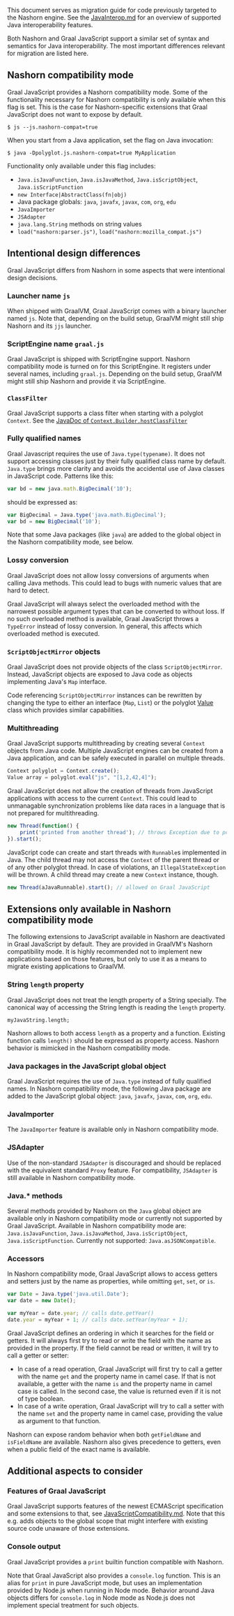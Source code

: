 This document serves as migration guide for code previously targeted to the Nashorn engine.
See the [JavaInterop.md](JavaInterop.md) for an overview of supported Java interoperability features.

Both Nashorn and Graal JavaScript support a similar set of syntax and semantics for Java interoperability.
The most important differences relevant for migration are listed here.

## Nashorn compatibility mode
Graal JavaScript provides a Nashorn compatibility mode.
Some of the functionality necessary for Nashorn compatibility is only available when this flag is set.
This is the case for Nashorn-specific extensions that Graal JavaScript does not want to expose by default.

```
$ js --js.nashorn-compat=true
```

When you start from a Java application, set the flag on Java invocation:

```
$ java -Dpolyglot.js.nashorn-compat=true MyApplication
```

Functionality only available under this flag includes:
* `Java.isJavaFunction`, `Java.isJavaMethod`, `Java.isScriptObject`, `Java.isScriptFunction`
* `new Interface|AbstractClass(fn|obj)`
* Java package globals: `java`, `javafx`, `javax`, `com`, `org`, `edu`
* `JavaImporter`
* `JSAdapter`
* `java.lang.String` methods on string values
* `load("nashorn:parser.js")`, `load("nashorn:mozilla_compat.js")`

## Intentional design differences
Graal JavaScript differs from Nashorn in some aspects that were intentional design decisions.

### Launcher name `js`
When shipped with GraalVM, Graal JavaScript comes with a binary launcher named `js`.
Note that, depending on the build setup, GraalVM might still ship Nashorn and its `jjs` launcher.

### ScriptEngine name `graal.js`
Graal JavaScript is shipped with ScriptEngine support.
Nashorn compatibility mode is turned on for this ScriptEngine.
It registers under several names, including `graal.js`.
Depending on the build setup, GraalVM might still ship Nashorn and provide it via ScriptEngine.

### `ClassFilter`
Graal JavaScript supports a class filter when starting with a polyglot `Context`.
See the [JavaDoc of `Context.Builder.hostClassFilter`](http://www.graalvm.org/sdk/javadoc/org/graalvm/polyglot/Context.Builder.html#hostClassFilter-java.util.function.Predicate-)

### Fully qualified names
Graal Javascript requires the use of `Java.type(typename)`.
It does not support accessing classes just by their fully qualified class name by default.
`Java.type` brings more clarity and avoids the accidental use of Java classes in JavaScript code.
Patterns like this:

```js
var bd = new java.math.BigDecimal('10');
```

should be expressed as:

```js
var BigDecimal = Java.type('java.math.BigDecimal');
var bd = new BigDecimal('10');
```

Note that some Java packages (like `java`) are added to the global object in the Nashorn compatibility mode, see below.

### Lossy conversion
Graal JavaScript does not allow lossy conversions of arguments when calling Java methods.
This could lead to bugs with numeric values that are hard to detect.

Graal JavaScript will always select the overloaded method with the narrowest possible argument types that can be converted to without loss.
If no such overloaded method is available, Graal JavaScript throws a `TypeError` instead of lossy conversion.
In general, this affects which overloaded method is executed.

### `ScriptObjectMirror` objects
Graal JavaScript does not provide objects of the class `ScriptObjectMirror`.
Instead, JavaScript objects are exposed to Java code as objects implementing Java's `Map` interface.

Code referencing `ScriptObjectMirror` instances can be rewritten by changing the type to either an interface (`Map`, `List`) or the polyglot [Value](http://www.graalvm.org/sdk/javadoc/org/graalvm/polyglot/Value.html) class which provides similar capabilities.

### Multithreading
Graal JavaScript supports multithreading by creating several `Context` objects from Java code.
Multiple JavaScript engines can be created from a Java application, and can be safely executed in parallel on multiple threads.

```js
Context polyglot = Context.create();
Value array = polyglot.eval("js", "[1,2,42,4]");

```

Graal JavaScript does not allow the creation of threads from JavaScript applications with access to the current `Context`.
This could lead to unmanagable synchronization problems like data races in a language that is not prepared for multithreading.

```js
new Thread(function() {
    print('printed from another thread'); // throws Exception due to potential synchronization problems
}).start();
```

JavaScript code can create and start threads with `Runnable`s implemented in Java.
The child thread may not access the `Context` of the parent thread or of any other polyglot thread.
In case of violations, an `IllegalStateException` will be thrown.
A child thread may create a new `Context` instance, though.

```js
new Thread(aJavaRunnable).start(); // allowed on Graal JavaScript
```

## Extensions only available in Nashorn compatibility mode
The following extensions to JavaScript available in Nashorn are deactivated in Graal JavaScript by default.
They are provided in GraalVM's Nashorn compatibility mode.
It is highly recommended not to implement new applications based on those features, but only to use it as a means to migrate existing applications to GraalVM.

### String `length` property
Graal JavaScript does not treat the length property of a String specially.
The canonical way of accessing the String length is reading the `length` property.

```
myJavaString.length;
```

Nashorn allows to both access `length` as a property and a function.
Existing function calls `length()` should be expressed as property access.
Nashorn behavior is mimicked in the Nashorn compatibility mode.

### Java packages in the JavaScript global object
Graal JavaScript requires the use of `Java.type` instead of fully qualified names.
In Nashorn compatibility mode, the following Java package are added to the JavaScript global object: `java`, `javafx`, `javax`, `com`, `org`, `edu`.

### JavaImporter
The `JavaImporter` feature is available only in Nashorn compatibility mode.

### JSAdapter
Use of the non-standard `JSAdapter` is discouraged and should be replaced with the equivalent standard `Proxy` feature.
For compatibility, `JSAdapter` is still available in Nashorn compatibility mode.

### Java.* methods
Several methods provided by Nashorn on the `Java` global object are available only in Nashorn compatibility mode or currently not supported by Graal JavaScript.
Available in Nashorn compatibility mode are: `Java.isJavaFunction`, `Java.isJavaMethod`, `Java.isScriptObject`, `Java.isScriptFunction`.
Currently not supported: `Java.asJSONCompatible`.

### Accessors
In Nashorn compatibility mode, Graal JavaScript allows to access getters and setters just by the name as properties, while omitting `get`, `set`, or `is`.

```js
var Date = Java.type('java.util.Date');
var date = new Date();

var myYear = date.year; // calls date.getYear()
date.year = myYear + 1; // calls date.setYear(myYear + 1);
```

Graal JavaScript defines an ordering in which it searches for the field or getters.
It will always first try to read or write the field with the name as provided in the property.
If the field cannot be read or written, it will try to call a getter or setter:
* In case of a read operation, Graal JavaScript will first try to call a getter with the name `get` and the property name in camel case. If that is not available, a getter with the name `is` and the property name in camel case is called. In the second case, the value is returned even if it is not of type boolean.
* In case of a write operation, Graal JavaScript will try to call a setter with the name `set` and the property name in camel case, providing the value as argument to that function.

Nashorn can expose random behavior when both `getFieldName` and `isFieldName` are available.
Nashorn also gives precedence to getters, even when a public field of the exact name is available.

## Additional aspects to consider

### Features of Graal JavaScript
Graal JavaScript supports features of the newest ECMAScript specification and some extensions to that, see [JavaScriptCompatibility.md](JavaScriptCompatibility.md).
Note that this e.g. adds objects to the global scope that might interfere with existing source code unaware of those extensions.

### Console output
Graal JavaScript provides a `print` builtin function compatible with Nashorn.

Note that Graal JavaScript also provides a `console.log` function.
This is an alias for `print` in pure JavaScript mode, but uses an implementation provided by Node.js when running in Node mode.
Behavior around Java objects differs for `console.log` in Node mode as Node.js does not implement special treatment for such objects.


